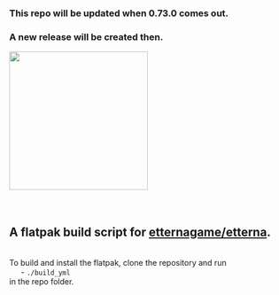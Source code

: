 <p align="center">
  <!-- NOTE: remove this when done -->
  <h3>This repo will be updated when 0.73.0 comes out.<br/></h3><h3>A new release will be created then.</h3>
  <!-- NOTE: remove this when done -->
  <img src="https://raw.githubusercontent.com/etternagame/etterna/master/Docs/images/etterna-logo-light.svg" width=250px>
  <br/><br/><br/>
  <h2>A flatpak build script for <a href="https://github.com/etternagame/etterna">etternagame/etterna</a>.</h2>
  <br/>
  To build and install the flatpak, clone the repository and run
  <br/>
  &emsp;&ensp;- <code>./build_yml</code>
  <br/>
  in the repo folder.
</p>
